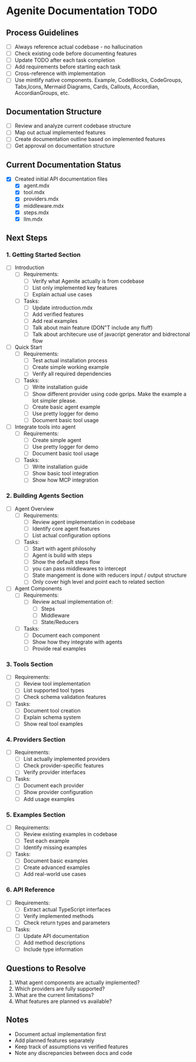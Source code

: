 # Agenite Documentation TODO

## Process Guidelines
- [ ] Always reference actual codebase - no hallucination
- [ ] Check existing code before documenting features
- [ ] Update TODO after each task completion
- [ ] Add requirements before starting each task
- [ ] Cross-reference with implementation
- [ ] Use mintlify native components. Example, CodeBlocks, CodeGroups, Tabs,Icons, Mermaid Diagrams, Cards, Callouts, Accordian, AccordianGroups, etc.

## Documentation Structure
- [ ] Review and analyze current codebase structure
- [ ] Map out actual implemented features
- [ ] Create documentation outline based on implemented features
- [ ] Get approval on documentation structure

## Current Documentation Status
- [x] Created initial API documentation files
  - [x] agent.mdx
  - [x] tool.mdx
  - [x] providers.mdx
  - [x] middleware.mdx
  - [x] steps.mdx
  - [x] llm.mdx

## Next Steps

### 1. Getting Started Section
- [ ] Introduction
  - [ ] Requirements:
    - [ ] Verify what Agenite actually is from codebase
    - [ ] List only implemented key features
    - [ ] Explain actual use cases
  - [ ] Tasks:
    - [ ] Update introduction.mdx
    - [ ] Add verified features
    - [ ] Add real examples
    - [ ] Talk about main feature (DON"T include any fluff)
    - [ ] Talk about architecure use of javacript generator and bidrectonal flow

- [ ] Quick Start
  - [ ] Requirements:
    - [ ] Test actual installation process
    - [ ] Create simple working example
    - [ ] Verify all required dependencies
  - [ ] Tasks:
    - [ ] Write installation guide
    - [ ] Show different provider using code gprips. Make the example a lot simpler please.
    - [ ] Create basic agent example
    - [ ] Use pretty logger for demo
    - [ ] Document basic tool usage

- [ ] Integrate tools into agent
  - [ ] Requirements:
    - [ ] Create simple agent
    - [ ] Use pretty logger for demo
    - [ ] Document basic tool usage
  - [ ] Tasks:
    - [ ] Write installation guide
    - [ ] Show basic tool integration
    - [ ] Show how MCP integration

### 2. Building Agents Section
- [ ] Agent Overview
  - [ ] Requirements:
    - [ ] Review agent implementation in codebase
    - [ ] Identify core agent features
    - [ ] List actual configuration options
  - [ ] Tasks:
    - [ ] Start with agent philosohy
    - [ ] Agent is build with steps
    - [ ] Show the default steps flow
    - [ ] you can pass middlewares to intercept
    - [ ] State mangement is done with reducers input / output structure
    - [ ] Only cover high level and point each to related section

- [ ] Agent Components
  - [ ] Requirements:
    - [ ] Review actual implementation of:
      - [ ] Steps
      - [ ] Middleware
      - [ ] State/Reducers
  - [ ] Tasks:
    - [ ] Document each component
    - [ ] Show how they integrate with agents
    - [ ] Provide real examples

### 3. Tools Section
- [ ] Requirements:
  - [ ] Review tool implementation
  - [ ] List supported tool types
  - [ ] Check schema validation features
- [ ] Tasks:
  - [ ] Document tool creation
  - [ ] Explain schema system
  - [ ] Show real tool examples

### 4. Providers Section
- [ ] Requirements:
  - [ ] List actually implemented providers
  - [ ] Check provider-specific features
  - [ ] Verify provider interfaces
- [ ] Tasks:
  - [ ] Document each provider
  - [ ] Show provider configuration
  - [ ] Add usage examples

### 5. Examples Section
- [ ] Requirements:
  - [ ] Review existing examples in codebase
  - [ ] Test each example
  - [ ] Identify missing examples
- [ ] Tasks:
  - [ ] Document basic examples
  - [ ] Create advanced examples
  - [ ] Add real-world use cases

### 6. API Reference
- [ ] Requirements:
  - [ ] Extract actual TypeScript interfaces
  - [ ] Verify implemented methods
  - [ ] Check return types and parameters
- [ ] Tasks:
  - [ ] Update API documentation
  - [ ] Add method descriptions
  - [ ] Include type information

## Questions to Resolve
1. What agent components are actually implemented?
2. Which providers are fully supported?
3. What are the current limitations?
4. What features are planned vs available?

## Notes
- Document actual implementation first
- Add planned features separately
- Keep track of assumptions vs verified features
- Note any discrepancies between docs and code 
